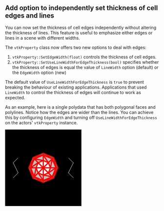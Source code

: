 ## Add option to independently set thickness of cell edges and lines

You can now set the thickness of cell edges independently without altering the
thickness of lines. This feature is useful to emphasize either edges or lines in a scene
with different widths.

The `vtkProperty` class now offers two new options to deal with edges:

1. `vtkProperty::SetEdgeWidth(float)` controls the thickness of cell edges.
2. `vtkProperty::SetUseLineWidthForEdgeThickness(bool)` specifies whether the thickness of edges is equal the value of `LineWidth` option (default) or the `EdgeWidth` option (new)

The default value of `UseLineWidthForEdgeThickness` is `true` to prevent breaking the behaviour of existing applications. Applications that used `LineWidth` to control the thickness of edges will continue to work as expected.

As an example, here is a single polydata that has both polygonal faces and polylines. Notice how the edges are wider than the lines. You can achieve this by configuring `EdgeWidth` and
turning off `UseLineWidthForEdgeThickness` on the actors' `vtkProperty` instance.

![add-edge-width-property.png](./add-edge-width-property.png)
